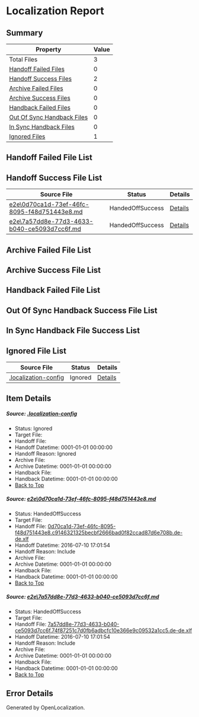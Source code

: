 # <a name='report-top'></a> Localization Report

## Summary
 Property | Value 
 -------- | ----- 
 Total Files | 3
[ Handoff Failed Files ](#handoff-failed-list)| 0
[ Handoff Success Files ](#handoff-success-list)| 2
[ Archive Failed Files ](#archive-failed-list)| 0
[ Archive Success Files ](#archive-success-list)| 0
[ Handback Failed Files ](#handback-failed-list)| 0
[ Out Of Sync Handback Files ](#outofsync-handback-success-list)| 0
[ In Sync Handback Files ](#insync-handback-success-list)| 0
[ Ignored Files ](#ignored-list)| 1

## <a name='handoff-failed-list'></a> Handoff Failed File List

## <a name='handoff-success-list'></a> Handoff Success File List
 Source File | Status | Details 
 ----------- | ------ | ------- 
 [e2e\0d70ca1d-73ef-46fc-8095-f48d751443e8.md](https://github.com/OpenLocalizationTestOrg/oltest/blob/c454179dfb9521f5ce3059043d16f20341dace7c/e2e/0d70ca1d-73ef-46fc-8095-f48d751443e8.md) | HandedOffSuccess | [Details](#2e7aa9debe0d4c4dfda3f97073082bb8a6a6f8511)
 [e2e\7a57dd8e-77d3-4633-b040-ce5093d7cc6f.md](https://github.com/OpenLocalizationTestOrg/oltest/blob/c454179dfb9521f5ce3059043d16f20341dace7c/e2e/7a57dd8e-77d3-4633-b040-ce5093d7cc6f.md) | HandedOffSuccess | [Details](#c0be067ed7be3ccda2722b96eecdd00c91d138562)

## <a name='archive-failed-list'></a> Archive Failed File List

## <a name='archive-success-list'></a> Archive Success File List

## <a name='handback-failed-list'></a> Handback Failed File List

## <a name='outofsync-handback-success-list'></a> Out Of Sync Handback Success File List

## <a name='insync-handback-success-list'></a> In Sync Handback File Success List

## <a name='ignored-list'></a> Ignored File List
 Source File | Status | Details 
 ----------- | ------ | ------- 
 [.localization-config](https://github.com/OpenLocalizationTestOrg/oltest/blob/c454179dfb9521f5ce3059043d16f20341dace7c/.localization-config) | Ignored | [Details](#3d4f252ac210baf56311d7e97dcc2db10974dbd20)

## Item Details
##### <a name='3d4f252ac210baf56311d7e97dcc2db10974dbd20'></a> Source: [.localization-config](https://github.com/OpenLocalizationTestOrg/oltest/blob/c454179dfb9521f5ce3059043d16f20341dace7c/.localization-config)
* Status: Ignored
* Target File: 
* Handoff File: 
* Handoff Datetime: 0001-01-01 00:00:00
* Handoff Reason: Ignored
* Archive File: 
* Archive Datetime: 0001-01-01 00:00:00
* Handback File: 
* Handback Datetime: 0001-01-01 00:00:00
* [Back to Top](#report-top)

##### <a name='2e7aa9debe0d4c4dfda3f97073082bb8a6a6f8511'></a> Source: [e2e\0d70ca1d-73ef-46fc-8095-f48d751443e8.md](https://github.com/OpenLocalizationTestOrg/oltest/blob/c454179dfb9521f5ce3059043d16f20341dace7c/e2e/0d70ca1d-73ef-46fc-8095-f48d751443e8.md)
* Status: HandedOffSuccess
* Target File: 
* Handoff File: [0d70ca1d-73ef-46fc-8095-f48d751443e8.c9146321325becbf2666bad0f82ccad87d6e708b.de-de.xlf](https://github.com/OpenLocalizationTestOrg/olhandoff-e2e/blob/5563cefe5a998fa7f6e478622950c6d617736db5/ol-handoff/OpenLocalizationTestOrg/oltest-dede-fly/ci/ht/0d70ca1d-73ef-46fc-8095-f48d751443e8.c9146321325becbf2666bad0f82ccad87d6e708b.de-de.xlf)
* Handoff Datetime: 2016-07-10 17:01:54
* Handoff Reason: Include
* Archive File: 
* Archive Datetime: 0001-01-01 00:00:00
* Handback File: 
* Handback Datetime: 0001-01-01 00:00:00
* [Back to Top](#report-top)

##### <a name='c0be067ed7be3ccda2722b96eecdd00c91d138562'></a> Source: [e2e\7a57dd8e-77d3-4633-b040-ce5093d7cc6f.md](https://github.com/OpenLocalizationTestOrg/oltest/blob/c454179dfb9521f5ce3059043d16f20341dace7c/e2e/7a57dd8e-77d3-4633-b040-ce5093d7cc6f.md)
* Status: HandedOffSuccess
* Target File: 
* Handoff File: [7a57dd8e-77d3-4633-b040-ce5093d7cc6f.74f87251c7d0fb6adbcfc10e366e9c09532a1cc5.de-de.xlf](https://github.com/OpenLocalizationTestOrg/olhandoff-e2e/blob/5563cefe5a998fa7f6e478622950c6d617736db5/ol-handoff/OpenLocalizationTestOrg/oltest-dede-fly/ci/ht/7a57dd8e-77d3-4633-b040-ce5093d7cc6f.74f87251c7d0fb6adbcfc10e366e9c09532a1cc5.de-de.xlf)
* Handoff Datetime: 2016-07-10 17:01:54
* Handoff Reason: Include
* Archive File: 
* Archive Datetime: 0001-01-01 00:00:00
* Handback File: 
* Handback Datetime: 0001-01-01 00:00:00
* [Back to Top](#report-top)


## Error Details

Generated by OpenLocalization.
